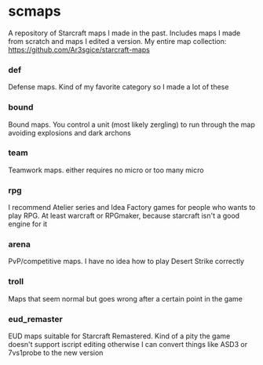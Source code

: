 # scmaps
A repository of Starcraft maps I made in the past. Includes maps I made from scratch and maps I edited a version.
My entire map collection: https://github.com/Ar3sgice/starcraft-maps

### def
Defense maps. Kind of my favorite category so I made a lot of these

### bound
Bound maps. You control a unit (most likely zergling) to run through the map avoiding explosions and dark archons

### team
Teamwork maps. either requires no micro or too many micro

### rpg
I recommend Atelier series and Idea Factory games for people who wants to play RPG. At least warcraft or RPGmaker, because starcraft isn't a good engine for it

### arena
PvP/competitive maps. I have no idea how to play Desert Strike correctly

### troll
Maps that seem normal but goes wrong after a certain point in the game

### eud_remaster
EUD maps suitable for Starcraft Remastered. Kind of a pity the game doesn't support iscript editing otherwise I can convert things like ASD3 or 7vs1probe to the new version

